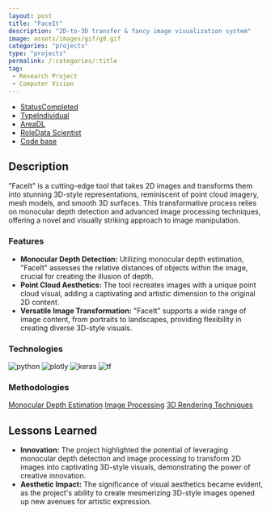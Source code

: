 ```yaml
---
layout: post
title: "FaceIt"
description: "2D-to-3D transfer & fancy image visualization system"
image: assets/images/gif/g8.gif
categories: "projects"
type: "projects"
permalink: /:categories/:title
tag:
 - Research Project
 - Computer Vision
---
```


<div id="main">
	<section id='second'>
		<div class="inner no-padding">
			<div class="tag-container">
                    <ul class="actions">
                        <li><a href="#" class="button special small disable">Status</a><a href="#" class="button small disable">Completed</a></li>
                        <li><a href="#" class="button special small disable">Type</a><a href="#" class="button small disable">Individual</a></li>
                        <li><a href="#" class="button special small disable">Area</a><a href="#" class="button small disable">DL</a></li>
						<li><a href="#" class="button special small disable">Role</a><a href="#" class="button small disable">Data Scientist</a></li>
						<li><a href="#" class="button special small disable"><i class="fab fa-github"></i></a><a href="https://github.com/nipdep/FaceIt" class="button small">Code base</a></li>
                    </ul>
            </div>
			<div>
				<h2>Description</h2>
				<p>"FaceIt" is a cutting-edge tool that takes 2D images and transforms them into stunning 3D-style representations, reminiscent of point cloud imagery, mesh models, and smooth 3D surfaces. This transformative process relies on monocular depth detection and advanced image processing techniques, offering a novel and visually striking approach to image manipulation.</p>
					<h3>Features</h3>
					<ul class='fa-ul'>
						<li><i class="fa-li fa fa-check-square"></i><b>Monocular Depth Detection:</b> Utilizing monocular depth estimation, "FaceIt" assesses the relative distances of objects within the image, crucial for creating the illusion of depth.</li>
						<li><i class="fa-li fa fa-check-square"></i><b>Point Cloud Aesthetics:</b> The tool recreates images with a unique point cloud visual, adding a captivating and artistic dimension to the original 2D content.</li>
						<li><i class="fa-li fa fa-check-square"></i><b>Versatile Image Transformation:</b> "FaceIt" supports a wide range of image content, from portraits to landscapes, providing flexibility in creating diverse 3D-style visuals.</li>
					</ul>
			</div>
			<div class="row">
				<div class="6u 12u$(small)">
					<h3>Technologies</h3>
					<div class='logos-container'>
						<img src="{{site.baseurl}}/assets/images/logos/python.png" alt="python" class="logos">
						<img src="{{site.baseurl}}/assets/images/logos/plotly.png" alt="plotly" class="logos">
						<img src="{{site.baseurl}}/assets/images/logos/keras.png" alt="keras" class="logos">
						<img src="{{site.baseurl}}/assets/images/logos/tensorflow.png" alt="tf" class="logos">
					</div>
				</div>
				<div class="6u$ 12u$(small) ">
					<h3>Methodologies</h3>
					<p>
					  <a href="#" class="button small disable">Monocular Depth Estimation</a>
					  <a href="#" class="button small disable">Image Processing</a>
					  <a href="#" class="button small disable">3D Rendering Techniques</a>
					</p>
				</div>
			</div>
		</div>
	</section>
	<section id='third'>
		<div class="inner no-padding">
			<!-- <div>
				<h2>Project Visualization</h2>
				<div id="slider">  
					<div class="slides">  
					<img src="https://hhsbanner.com/wp-content/uploads/2019/03/victoria_falls-900x300.jpg" width="100%" />
					</div>
					<div class="slides">  
					<img src="https://blog.cognifit.com/wp-content/uploads/2019/11/hiking-900x300.jpg" width="100%" />
					</div>
					<div class="slides">  
					<img src="https://travelfree.info/wp-content/uploads/2018/02/croatia-waterfall-in-deep-forest-of-Cr-12755165-900x300.jpg" width="100%" />
					</div> 
					<div class="slides">  
					<img src="https://www.piemonturismo.it/site/wp-content/uploads/2014/07/13-laghi-grande.jpg" width="100%" />
					</div> 
					<div class="slides">  
					<img src="https://improvephotography.com/wp-content/uploads/2017/09/Julian-Baird-20170914-3-900px.jpg" width="100%" />
					</div>  
				</div>
				<script src="{{ site.baseurl }}assets/js/image_slider.js"></script>
			</div> -->
			<div>
				<h2>Lessons Learned</h2>
				<ul class='fa-ul'>
					<li><i class="fa-li fa fa-check-square"></i><b>Innovation:</b> The project highlighted the potential of leveraging monocular depth detection and image processing to transform 2D images into captivating 3D-style visuals, demonstrating the power of creative innovation.</li>
					<li><i class="fa-li fa fa-check-square"></i><b>Aesthetic Impact:</b> The significance of visual aesthetics became evident, as the project's ability to create mesmerizing 3D-style images opened up new avenues for artistic expression.</li>
				</ul>
			</div>
		</div>
	</section>
</div>



	

